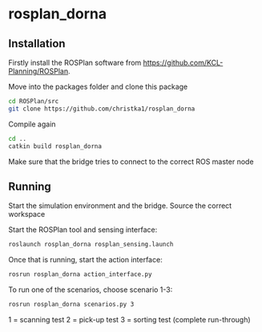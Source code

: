 # rosplan_dorna

## Installation
Firstly install the ROSPlan software from https://github.com/KCL-Planning/ROSPlan.

Move into the packages folder and clone this package
```sh
cd ROSPlan/src
git clone https://github.com/christka1/rosplan_dorna
```

Compile again
```sh
cd ..
catkin build rosplan_dorna
```

Make sure that the bridge tries to connect to the correct ROS master node

## Running
Start the simulation environment and the bridge.
Source the correct workspace

Start the ROSPlan tool and sensing interface:
```sh
roslaunch rosplan_dorna rosplan_sensing.launch
```

Once that is running, start the action interface:
```sh
rosrun rosplan_dorna action_interface.py
```

To run one of the scenarios, choose scenario 1-3:
```sh
rosrun rosplan_dorna scenarios.py 3
```

1 = scanning test
2 = pick-up test
3 = sorting test (complete run-through)
